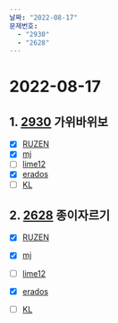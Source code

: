 ```yaml
---
날짜: "2022-08-17"
문제번호: 
  - "2930"
  - "2628"
---
```


# 2022-08-17

## 1. [2930](https://www.acmicpc.net/problem/2930) 가위바위보

- [X] [RUZEN](./2930_RUZEN.md)
- [X] [mj](./2930_mj.md)
- [ ] [lime12](./2930_lime12.md)
- [X] [erados](./2930_erados.md)
- [ ] [KL](./2930_KL.md)

## 2. [2628](https://www.acmicpc.net/problem/2628) 종이자르기

- [X] [RUZEN](./2628_RUZEN.md)
- [X] [mj](./2628_mj.md)
- [ ] [lime12](./2628_lime12.md)
- [X] [erados](./2628_erados.md)
- [ ] [KL](./2628_KL.md)

